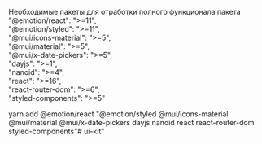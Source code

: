 Необходимые пакеты для отработки полного функционала пакета
<br/>
"@emotion/react": ">=11",
<br/>
"@emotion/styled": ">=11",
<br/>
"@mui/icons-material": ">=5",
<br/>
"@mui/material": ">=5",
<br/>
"@mui/x-date-pickers": ">=5",
<br/>
"dayjs": ">=1",
<br/>
"nanoid": ">=4",
<br/>
"react": ">=16",
<br/>
"react-router-dom": ">=6",
<br/>
"styled-components": ">=5"
<br/>

yarn add @emotion/react "@emotion/styled @mui/icons-material @mui/material @mui/x-date-pickers dayjs nanoid react react-router-dom styled-components"# ui-kit" 
